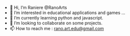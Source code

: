 - 👋 Hi, I’m Raniere @RanoArts
- 👀 I’m interested in  educational applications and games ...
- 🌱 I’m currently learning python and javascript.
- 💞️ I’m looking to collaborate on some projects.
- 📫 How to reach me : rano.art.edu@gmail.com
<!---
RanoArts/RanoArts is a ✨ special ✨ repository because its `README.md` (this file) appears on your GitHub profile.
You can click the Preview link to take a look at your changes.
--->
